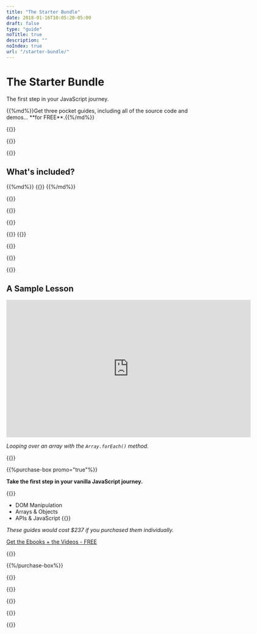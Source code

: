 ```yaml
---
title: "The Starter Bundle"
date: 2018-01-16T10:05:20-05:00
draft: false
type: "guide"
noTitle: true
description: ""
noIndex: true
url: "/starter-bundle/"
---
```


<h1 class="no-padding-top no-margin-bottom h5 text-sans">The Starter Bundle</h1>
<p><span class="text-xlarge text-serif">The first step in your JavaScript journey.</span></p>

<p><span class="text-large">{{%md%}}Get three pocket guides, including all of the source code and demos... **for FREE**.{{%/md%}}</span></p>

{{<cta for="guides-all">}}

<div class="padding-bottom-small">{{<pricing-link>}}</div>

{{<guide-used-by>}}

## What's included?

<div class="list-spaced">
{{%md%}}
{{<product-list package="starter">}}
{{%/md%}}
</div>

{{<guide-formats>}}

{{<testimonial-group group="learn">}}

{{<bonuses>}}

{{<cta for="bonusesGuides">}}
{{<cta for="bonusesList">}}

{{<pricing-link>}}

{{<testimonial-group group="slack">}}

{{<guide-skills>}}

## A Sample Lesson

<div class="fluid-vids margin-bottom-small"><iframe src="https://player.vimeo.com/video/253356808?color=0088cc&title=0&byline=0&portrait=0" width="640" height="360" frameborder="0" webkitallowfullscreen mozallowfullscreen allowfullscreen></iframe></div>

<em class="text-muted text-small">Looping over an array with the <code>Array.forEach()</code> method.</em>

{{<guide-about-me>}}

{{%purchase-box promo="true"%}}

**Take the first step in your vanilla JavaScript journey.**

{{<purchase-summary>}}
- DOM Manipulation
- Arrays & Objects
- APIs & JavaScript
{{</purchase-summary>}}

*These guides would cost $237 if you purchased them individually.*

<a class="btn btn-large btn-block edd-buy-now-button" href="https://gomakethings.com/checkout?edd_action=add_to_cart&download_id=48036&edd_options[price_id]=3">Get the Ebooks + the Videos - FREE</a>

{{<sales-numbers>}}

{{%/purchase-box%}}

{{<testimonial-group group="purchase">}}

{{<guide-faq-promo>}}

{{<pricing-link>}}

{{<testimonial-group group="faq">}}

{{<not-ready-yet>}}